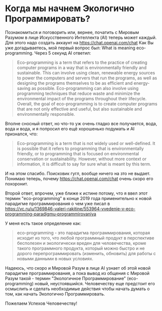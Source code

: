 # Когда мы начнем Экологично Программировать?

Познакомиться и поговорить или, вернее, початить с Мировым Разумом в лице Искусственного Интеллекта (AI) теперь может каждый. Для этого надо создать аккаунт на https://chat.openai.com/chat
Как Вы уже догадываетесь, мой первый вопрос был: What is meaning eco-programming. Через 5 секунд AI ответил:
> Eco-programming is a term that refers to the practice of creating computer programs in a way that is environmentally friendly and sustainable. This can involve using clean, renewable energy sources to power the computers and servers that run the programs, as well as designing the programs themselves to be as efficient and energy-saving as possible. Eco-programming can also involve using programming techniques that reduce waste and minimize the environmental impact of the programs throughout their lifecycle. Overall, the goal of eco-programming is to create computer programs that are not only effective and useful, but also sustainable and environmentally responsible.

Вполне сносный ответ, но что-то уж очень гладко все получается, вода, вода и вода, и я попросил его ещё хорошенько подумать и AI признался, что:
> Eco-programming is a term that is not widely used or well-defined. It is possible that it refers to programming that is environmentally friendly, or to programming that is focused on environmental conservation or sustainability. However, without more context or information, it is difficult to say for sure what is meant by this term.

И на этом спасибо. Поисковик гугл, вообще ничего на зто не выдает. Понимаю теперь, почему https://chat.openai.com/chat очень скоро его похоронит.

Второй ответ, впрочем, уже ближе к истине потому, что я ввел этот термин "eco-programming" в конце 2019 года применительно к новой парадигме программирования о чем уже писал в https://vc.ru/u/1369846-valeri-rakitine/553964-vvedenie-v-eco-programming-paradigmu-programmirovaniya

У меня есть такое определение как:
> eco-programming - это парадигма программирования, которая исходит из того, что любой программный продукт в перспективе бесполезен и экологически вреден для человечества, кроме такого программного продукта, который можно быстро и не дорого перепрограммировать (изменить, обновить) для работы с новыми данными в новых условиях.

Надеюсь, что скоро и Мировой Разум в лице AI узнает об этой новой парадигме программирования, а пока вывод из общения с Мировой Разум такой - термин "Экологичное Программирование" (eco-programming) новый, неустоявшийся. Человечеству еще предстоит его осмыслить и сделать необходимые действия чтобы начать думать о том, как начать Экологично Программировать.

Пожелаем Успехов Человечеству!

